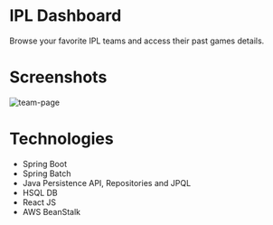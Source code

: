# IPL Dashboard
Browse your favorite IPL teams and access their past games details.

# Screenshots
![team-page](https://user-images.githubusercontent.com/31875604/216245943-e7dc17a7-a1f8-4a7b-94ea-46c114152061.jpg)

# Technologies
* Spring Boot
* Spring Batch
* Java Persistence API, Repositories and JPQL
* HSQL DB
* React JS
* AWS BeanStalk
